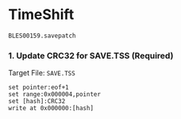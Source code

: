 # TimeShift 

`BLES00159.savepatch`

### 1. Update CRC32 for SAVE.TSS (Required)

Target File: `SAVE.TSS`

```
set pointer:eof+1
set range:0x000004,pointer
set [hash]:CRC32
write at 0x000000:[hash]
```

